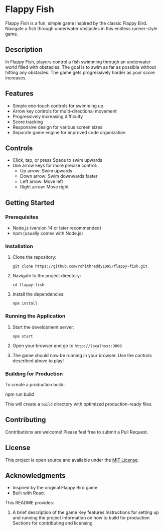 # Flappy Fish

Flappy Fish is a fun, simple game inspired by the classic Flappy Bird. Navigate a fish through underwater obstacles in this endless runner-style game.

## Description

In Flappy Fish, players control a fish swimming through an underwater world filled with obstacles. The goal is to swim as far as possible without hitting any obstacles. The game gets progressively harder as your score increases.

## Features

- Simple one-touch controls for swimming up
- Arrow key controls for multi-directional movement
- Progressively increasing difficulty
- Score tracking
- Responsive design for various screen sizes
- Separate game engine for improved code organization

## Controls

- Click, tap, or press Space to swim upwards
- Use arrow keys for more precise control:
  - Up arrow: Swim upwards
  - Down arrow: Swim downwards faster
  - Left arrow: Move left
  - Right arrow: Move right

## Getting Started

### Prerequisites

- Node.js (version 14 or later recommended)
- npm (usually comes with Node.js)

### Installation

1. Clone the repository:
   ```
   git clone https://github.com/rohithreddy1095/flappy-fish.git
   ```

2. Navigate to the project directory:
   ```
   cd flappy-fish
   ```

3. Install the dependencies:
   ```
   npm install
   ```

### Running the Application

1. Start the development server:
   ```
   npm start
   ```

2. Open your browser and go to `http://localhost:3000`

3. The game should now be running in your browser. Use the controls described above to play!

### Building for Production

To create a production build:


npm run build

This will create a `build` directory with optimized production-ready files.

## Contributing

Contributions are welcome! Please feel free to submit a Pull Request.

## License

This project is open source and available under the [MIT License](LICENSE).

## Acknowledgments

- Inspired by the original Flappy Bird game
- Built with React

This README provides:
1. A brief description of the game
Key features
Instructions for setting up and running the project
Information on how to build for production
Sections for contributing and licensing